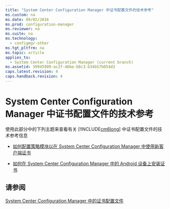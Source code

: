 ```yaml
---
title: "System Center Configuration Manager 中证书配置文件的技术参考"
ms.custom: na
ms.date: 09/02/2016
ms.prod: configuration-manager
ms.reviewer: na
ms.suite: na
ms.technology: 
  - configmgr-other
ms.tgt_pltfrm: na
ms.topic: article
applies_to: 
  - System Center Configuration Manager (current branch)
ms.assetid: 39945909-ac2f-46be-b8c3-b34b57b054d3
caps.latest.revision: 4
caps.handback.revision: 4
---
```

# System Center Configuration Manager 中证书配置文件的技术参考
使用此部分中的下列主题来查看有关 [!INCLUDE[cm6long](../LocTest/includes/cm6long_md.md)] 中证书配置文件的技术参考信息  
  
-   [如何配置策略模块以在 System Center Configuration Manager 中使用新客户端证书](../LocTest/How-to-configure-the-policy-module-to-use-a-new-client-certificate-in-System-Center-Configuration-Manager.md)  
  
-   [如何在 System Center Configuration Manager 中的 Android 设备上安装证书](../LocTest/How-to-install-certificates-on-Android-devices-in-System-Center-Configuration-Manager.md)  
  
## 请参阅  
 [System Center Configuration Manager 中的证书配置文件](../LocTest/Certificate-profiles-in-System-Center-Configuration-Manager.md)